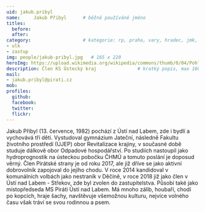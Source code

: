 ```yaml
---
uid: jakub.pribyl
name:     Jakub Přibyl	  	# běžně používáné jméno
titles:
  before:
  after:
category:                 	# kategorie: rp, praha, vary, hradec, jmk, senat
- ulk
- zastup
img: people/jakub-pribyl.jpg   # 165 x 220
heroImg: https://upload.wikimedia.org/wikipedia/commons/thumb/0/04/Pohled_z_vyhl%C3%ADdky_Skály_na_Úst%C3%AD_nad_Labem%2C_05-2013.JPG/1920px-Pohled_z_vyhl%C3%ADdky_Skály_na_Úst%C3%AD_nad_Labem%2C_05-2013.JPG
description: Člen KS Ústecký kraj              	# kratký popis, max 160 znaků
mail:
- jakub.pribyl@pirati.cz
mob:
profiles:
  github:
  facebook:
  twitter: 
  flickr:
---
```


Jakub Přibyl (13. července, 1982) pochází z Ústí nad Labem, zde i bydlí a vychovává tři děti.
Vystudoval gymnázium Jateční, následně Fakultu životního prostředí (UJEP) obor Revitalizace krajiny, v současné době studuje dálkově obor Odpadové hospodářství. Po studiích nastoupil jako hydroprognostik na ústeckou pobočku ČHMÚ a tomuto poslání je doposud věrný. 
Člen Pirátské strany je od roku 2017, ale již dříve se jako aktivní dobrovolník zapojoval do jejího chodu. V roce 2014 kandidoval v komunálních volbách jako nestraník v Děčíně, v roce 2018 již jako člen v Ústí nad Labem - Střekov, zde byl zvolen do zastupitelstva. Působí také jako místopředseda MS Piráti Ústí nad Labem.
Má mnoho zálib, houbaří, chodí po kopcích, hraje šachy, navštěvuje všemožnou kulturu, nejvíce volného času však tráví se svou rodinnou a psem.
